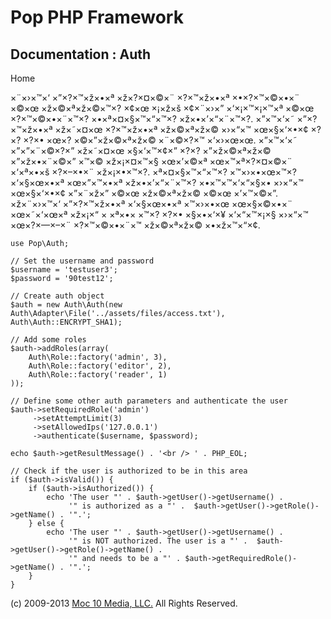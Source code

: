 Pop PHP Framework
=================

Documentation : Auth
--------------------

Home

×¨×›×™×‘ ×”×?×™×ž×•×ª ×ž×?×¤×©×¨ ×?×™×ž×•×ª ×•×?×™×©×•×¨ ×©×œ
×ž×©×ª×ž×©×™×? ×¢×œ ×¡×ž×š ×¢×¨×›×” ×‘×¡×™×¡×™×ª ×©×œ ×?×™×©×•×¨×™×?
×•×ª×¤×§×™×“×™×? ×ž×•×’×“×¨×™×?. ×”×™×‘×˜ ×”×?×™×ž×•×ª ×ž×˜×¤×œ
×?×™×ž×•×ª ×ž×©×ª×ž×© ×›×“×™ ×œ×§×‘×•×¢ ×?×? ×?×• ×œ×? ×©×”×ž×©×ª×ž×©
×¨×©×?×™ ×‘×›×œ×œ. ×”×™×‘×˜ ×”×”×¨×©×?×” ×ž×˜×¤×œ ×§×‘×™×¢×” ×?×?
×”×ž×©×ª×ž×© ×”×ž×•×¨×©×” ×™×© ×ž×¡×¤×™×§ ×œ×’×©×ª ×œ×™×ª×?×¤×©×¨
×‘×ª×•×š ×?×–×•×¨ ×ž×¡×•×™×?. ×ª×¤×§×™×“×™×? ×™×›×•×œ×™×? ×‘×§×œ×•×ª
×œ×”×™×•×ª ×ž×•×’×“×¨×™×? ×•×™×™×‘×“×§×• ×›×“×™ ×œ×§×‘×•×¢ ×”×¨×ž×” ×©×œ
×ž×©×ª×ž×© ×©×œ ×’×™×©×”. ×ž×¨×›×™×‘ ×”×?×™×ž×•×ª ×‘×§×œ×•×ª ×™×›×•×œ
×œ×§×©×•×¨ ×œ×˜×‘×œ×ª ×ž×¡×“ × ×ª×•× ×™×? ×?×• ×§×•×‘×¥ ×‘×“×™×¡×§
×›×“×™ ×œ×?×—×–×¨ ×?×™×©×•×¨×™ ×ž×©×ª×ž×© ×•×ž×™×“×¢.

    use Pop\Auth;

    // Set the username and password
    $username = 'testuser3';
    $password = '90test12';

    // Create auth object
    $auth = new Auth\Auth(new Auth\Adapter\File('../assets/files/access.txt'), Auth\Auth::ENCRYPT_SHA1);

    // Add some roles
    $auth->addRoles(array(
        Auth\Role::factory('admin', 3),
        Auth\Role::factory('editor', 2),
        Auth\Role::factory('reader', 1)
    ));

    // Define some other auth parameters and authenticate the user
    $auth->setRequiredRole('admin')
         ->setAttemptLimit(3)
         ->setAllowedIps('127.0.0.1')
         ->authenticate($username, $password);

    echo $auth->getResultMessage() . '<br /> ' . PHP_EOL;

    // Check if the user is authorized to be in this area
    if ($auth->isValid()) {
        if ($auth->isAuthorized()) {
            echo 'The user "' . $auth->getUser()->getUsername() .
                 '" is authorized as a "' .  $auth->getUser()->getRole()->getName() . '".';
        } else {
            echo 'The user "' . $auth->getUser()->getUsername() .
                 '" is NOT authorized. The user is a "' .  $auth->getUser()->getRole()->getName() .
                 '" and needs to be a "' . $auth->getRequiredRole()->getName() . '".';
        }
    }

\(c) 2009-2013 [Moc 10 Media, LLC.](http://www.moc10media.com) All
Rights Reserved.
